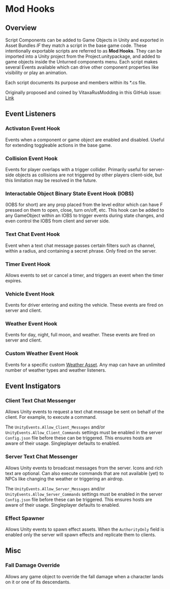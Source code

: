 # Mod Hooks

## Overview

Script Components can be added to Game Objects in Unity and exported in Asset Bundles _IF_ they match a script in the base game code. These intentionally exportable scripts are referred to as __Mod Hooks__. They can be imported into a Unity project from the Project.unitypackage, and added to game objects inside the Unturned components menu. Each script makes several Events available which can drive other component properties like visibility or play an animation.

Each script documents its purpose and members within its *.cs file.

Originally proposed and coined by VitaxaRusModding in this GitHub issue: [Link](https://github.com/SmartlyDressedGames/Unturned-3.x-Community/issues/435)

## Event Listeners

### Activaton Event Hook

Events when a component or game object are enabled and disabled. Useful for extending toggleable actions in the base game.

### Collision Event Hook

Events for player overlaps with a trigger collider. Primarily useful for server-side objects as collisions are not triggered by other players client-side, but this limitation may be resolved in the future.

### Interactable Object Binary State Event Hook (IOBS)

(IOBS for short) are any prop placed from the level editor which can have F pressed on them to open, close, turn on/off, etc. This hook can be added to any GameObject within an IOBS to trigger events during state changes, and even control the IOBS from client and server side.

### Text Chat Event Hook

Event when a text chat message passes certain filters such as channel, within a radius, and containing a secret phrase. Only fired on the server.

### Timer Event Hook

Allows events to set or cancel a timer, and triggers an event when the timer expires.

### Vehicle Event Hook

Events for driver entering and exiting the vehicle. These events are fired on server and client.

### Weather Event Hook

Events for day, night, full moon, and weather. These events are fired on server and client.

### Custom Weather Event Hook

Events for a specific custom [Weather Asset](WeatherAsset.md). Any map can have an unlimited number of weather types and weather listeners.

## Event Instigators

### Client Text Chat Messenger

Allows Unity events to request a text chat message be sent on behalf of the client. For example, to execute a command.

The `UnityEvents.Allow_Client_Messages` and/or `UnityEvents.Allow_Client_Commands` settings must be enabled in the server `Config.json` file before these can be triggered. This ensures hosts are aware of their usage. Singleplayer defaults to enabled.

### Server Text Chat Messenger

Allows Unity events to broadcast messages from the server. Icons and rich text are optional. Can also execute commands that are not available (yet) to NPCs like changing the weather or triggering an airdrop.

The `UnityEvents.Allow_Server_Messages` and/or `UnityEvents.Allow_Server_Commands` settings must be enabled in the server `Config.json` file before these can be triggered. This ensures hosts are aware of their usage. Singleplayer defaults to enabled.

### Effect Spawner

Allows Unity events to spawn effect assets. When the `AuthorityOnly` field is enabled only the server will spawn effects and replicate them to clients.

## Misc

### Fall Damage Override

Allows any game object to override the fall damage when a character lands on it or one of its descendants.
